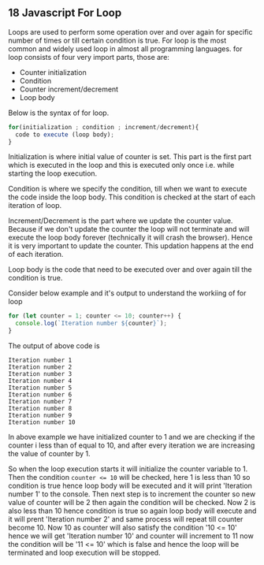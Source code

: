 ## 18 Javascript For Loop

Loops are used to perform some operation over and over again for specific number of times or till certain condition is true. For loop is the most common and widely used loop in almost all programming languages. for loop consists of four very import parts, those are:

- Counter initialization
- Condition
- Counter increment/decrement
- Loop body

Below is the syntax of for loop.

```javascript
for(initialization ; condition ; increment/decrement){
  code to execute (loop body);
}
```

Initialization is where initial value of counter is set. This part is the first part which is executed in the loop and this is executed only once i.e. while starting the loop execution.

Condition is where we specify the condition, till when we want to execute the code inside the loop body. This condition is checked at the start of each iteration of loop.

Increment/Decrement is the part where we update the counter value. Because if we don't update the counter the loop will not terminate and will execute the loop body forever (technically it will crash the browser). Hence it is very important to update the counter. This updation happens at the end of each iteration.

Loop body is the code that need to be executed over and over again till the condition is true.

Consider below example and it's output to understand the workiing of for loop

```javascript
for (let counter = 1; counter <= 10; counter++) {
  console.log(`Iteration number ${counter}`);
}
```

The output of above code is

```
Iteration number 1
Iteration number 2
Iteration number 3
Iteration number 4
Iteration number 5
Iteration number 6
Iteration number 7
Iteration number 8
Iteration number 9
Iteration number 10
```

In above example we have initialized counter to 1 and we are checking if the counter i less than of equal to 10, and after every iteration we are increasing the value of counter by 1.

So when the loop execution starts it will initialize the counter variable to 1. Then the condition `counter <= 10` will be checked, here 1 is less than 10 so condition is true hence loop body will be executed and it will print 'Iteration number 1' to the console. Then next step is to increment the counter so new value of counter will be 2 then again the condition will be checked. Now 2 is also less than 10 hence condition is true so again loop body will execute and it will prent 'Iteration number 2' and same process will repeat till counter become 10. Now 10 as counter will also satisfy the condition '10 <= 10' hence we will get 'Iteration number 10' and counter will increment to 11 now the condition will be '11 <= 10' which is false and hence the loop will be terminated and loop execution will be stopped.
